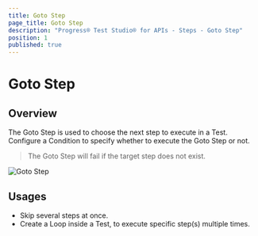 ```yaml
---
title: Goto Step
page_title: Goto Step
description: "Progress® Test Studio® for APIs - Steps - Goto Step"
position: 1
published: true
---
```


# Goto Step

## Overview

The Goto Step is used to choose the next step to execute in a Test. Configure a Condition to specify whether to execute the Goto Step or not.

> The Goto Step will fail if the target step does not exist.

![Goto Step][1]



## Usages

* Skip several steps at once.
* Create a Loop inside a Test, to execute specific step(s) multiple times.




[1]: /img/features/steps/goto.png
